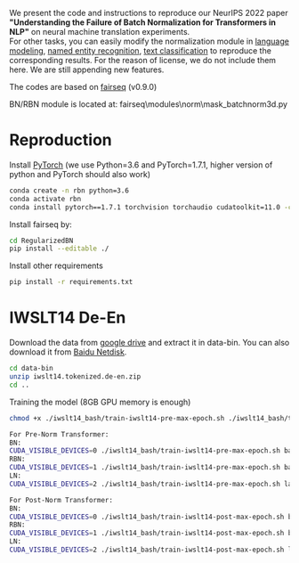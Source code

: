
We present the code and instructions to reproduce our NeurIPS 2022 paper  **"Understanding the Failure of Batch Normalization for Transformers in NLP"** on neural machine translation experiments.   
For other tasks, you can easily modify the normalization module in [language modeling](https://github.com/szhangtju/The-compression-of-Transformer), [named entity recognition](https://github.com/fastnlp/TENER), [text classification](https://github.com/declare-lab/identifiable-transformers) to reproduce the corresponding results. For the reason of license, we do not include them here. We are still appending new features. 

The codes are based on [fairseq](https://github.com/pytorch/fairseq) (v0.9.0)

BN/RBN module is located at: fairseq\modules\norm\mask_batchnorm3d.py

# Reproduction

Install [PyTorch](http://pytorch.org/) (we use Python=3.6 and PyTorch=1.7.1, higher version of python and PyTorch should also work)
```bash
conda create -n rbn python=3.6
conda activate rbn
conda install pytorch==1.7.1 torchvision torchaudio cudatoolkit=11.0 -c pytorch
```
Install fairseq by:  

```bash
cd RegularizedBN
pip install --editable ./
```
Install other requirements
```bash
pip install -r requirements.txt
```
# IWSLT14 De-En

Download the data from [google drive](https://drive.google.com/file/d/1p8MxfqRPe_tzVwyiUmIsq-q6AG3jF22V/view?usp=sharing) and extract it in data-bin.  You can also download it from  [Baidu Netdisk](https://pan.baidu.com/s/1DQgjBGuorZ0QqKKW0YcvvA?pwd=znde).  
```bash
cd data-bin
unzip iwslt14.tokenized.de-en.zip
cd ..
```
Training the model (8GB GPU memory is enough)  

```bash
chmod +x ./iwslt14_bash/train-iwslt14-pre-max-epoch.sh ./iwslt14_bash/train-iwslt14-post-max-epoch.sh 
```


```bash
For Pre-Norm Transformer:  
BN: 
CUDA_VISIBLE_DEVICES=0 ./iwslt14_bash/train-iwslt14-pre-max-epoch.sh batch_1_1
RBN: 
CUDA_VISIBLE_DEVICES=1 ./iwslt14_bash/train-iwslt14-pre-max-epoch.sh batch_diff_0.1_0.01  
LN: 
CUDA_VISIBLE_DEVICES=2 ./iwslt14_bash/train-iwslt14-pre-max-epoch.sh layer_1

```

```bash
For Post-Norm Transformer:  
BN: 
CUDA_VISIBLE_DEVICES=0 ./iwslt14_bash/train-iwslt14-post-max-epoch.sh batch_1_1
RBN: 
CUDA_VISIBLE_DEVICES=1 ./iwslt14_bash/train-iwslt14-post-max-epoch.sh batch_diff_60_0
LN: 
CUDA_VISIBLE_DEVICES=2 ./iwslt14_bash/train-iwslt14-post-max-epoch.sh layer_1
 
```

